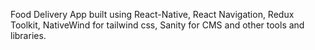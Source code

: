 Food Delivery App built using React-Native, React Navigation, Redux Toolkit, NativeWind for tailwind css, Sanity for CMS and other tools and libraries.